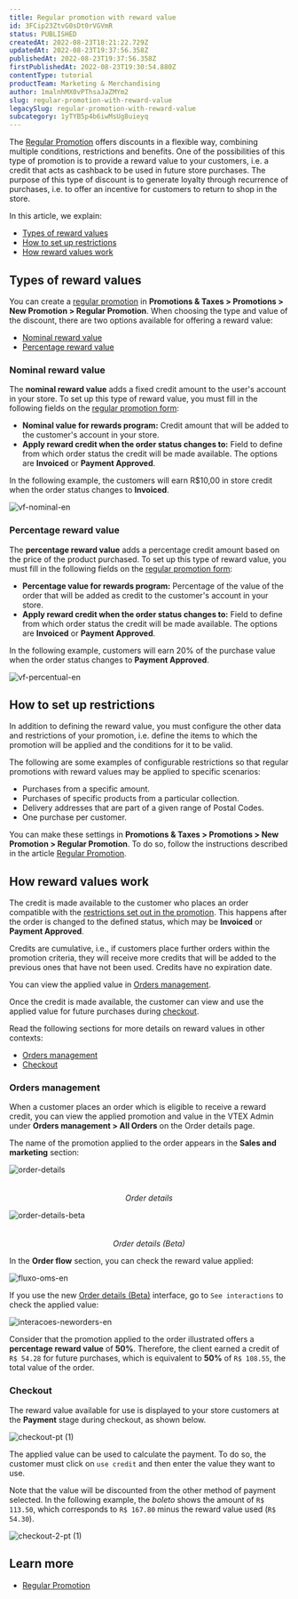 ```yaml
---
title: Regular promotion with reward value
id: 3FCip23ZtvG0sDt0rVGVmR
status: PUBLISHED
createdAt: 2022-08-23T18:21:22.729Z
updatedAt: 2022-08-23T19:37:56.358Z
publishedAt: 2022-08-23T19:37:56.358Z
firstPublishedAt: 2022-08-23T19:30:54.880Z
contentType: tutorial
productTeam: Marketing & Merchandising
author: 1malnhMX0vPThsaJaZMYm2
slug: regular-promotion-with-reward-value
legacySlug: regular-promotion-with-reward-value
subcategory: 1yTYB5p4b6iwMsUg8uieyq
---
```


The [Regular Promotion](https://help.vtex.com/en/tutorial/regular-promotion--tutorials_327) offers discounts in a flexible way, combining multiple conditions, restrictions and benefits. One of the possibilities of this type of promotion is to provide a reward value to your customers, i.e. a credit that acts as cashback to be used in future store purchases. The purpose of this type of discount is to generate loyalty through recurrence of purchases, i.e. to offer an incentive for customers to return to shop in the store.

In this article, we explain:
- [Types of reward values](#types-of-reward-values)
- [How to set up restrictions](#how-to-set-up-restrictions)
- [How reward values work](#how-reward-values-work)

## Types of reward values

You can create a [regular promotion](https://help.vtex.com/en/tutorial/regular-promotion--tutorials_327) in **Promotions & Taxes > Promotions > New Promotion > Regular Promotion**. When choosing the type and value of the discount, there are two options available for offering a reward value:

- [Nominal reward value](#nominal-reward-value)
- [Percentage reward value](#percentage-reward-value)

### Nominal reward value

The **nominal reward value** adds a fixed credit amount to the user's account in your store. To set up this type of reward value, you must fill in the following fields on the [regular promotion form](https://help.vtex.com/en/tutorial/regular-promotion--tutorials_327#1-promotion-overview):

* **Nominal value for rewards program:** Credit amount that will be added to the customer's account in your store.
* **Apply reward credit when the order status changes to:** Field to define from which order status the credit will be made available. The options are **Invoiced** or **Payment Approved**.

In the following example, the customers will earn R$10,00 in store credit when the order status changes to **Invoiced**.

![vf-nominal-en](https://images.ctfassets.net/alneenqid6w5/5i67rFawcAHCOpI84bBP2U/fc3a24297d99657c141f3b8d295f6f69/vf-nominal-en.png)

### Percentage reward value

The **percentage reward value** adds a percentage credit amount based on the price of the product purchased. To set up this type of reward value, you must fill in the following fields on the [regular promotion form](https://help.vtex.com/en/tutorial/regular-promotion--tutorials_327#1-promotion-overview):

* **Percentage value for rewards program:** Percentage of the value of the order that will be added as credit to the customer's account in your store.
* **Apply reward credit when the order status changes to:** Field to define from which order status the credit will be made available. The options are **Invoiced** or **Payment Approved**.

In the following example, customers will earn 20% of the purchase value when the order status changes to **Payment Approved**.

![vf-percentual-en](https://images.ctfassets.net/alneenqid6w5/4EIq0OwX5GI1FgdWk0JHje/4b8f2e869e868607f53e9d8dae42b175/vf-percentual-en.png)

## How to set up restrictions

In addition to defining the reward value, you must configure the other data and restrictions of your promotion, i.e. define the items to which the promotion will be applied and the conditions for it to be valid.

The following are some examples of configurable restrictions so that regular promotions with reward values may be applied to specific scenarios:

* Purchases from a specific amount.
* Purchases of specific products from a particular collection.
* Delivery addresses that are part of a given range of Postal Codes.
* One purchase per customer.

You can make these settings in **Promotions & Taxes > Promotions > New Promotion > Regular Promotion**. To do so, follow the instructions described in the article [Regular Promotion](https://help.vtex.com/en/tutorial/regular-promotion--tutorials_327).

## How reward values work

The credit is made available to the customer who places an order compatible with the [restrictions set out in the promotion](#how-to-set-up-restrictions). This happens after the order is changed to the defined status, which may be **Invoiced** or **Payment Approved**.

Credits are cumulative, i.e., if customers place further orders within the promotion criteria, they will receive more credits that will be added to the previous ones that have not been used. Credits have no expiration date.

You can view the applied value in [Orders management](#orders-management).

Once the credit is made available, the customer can view and use the applied value for future purchases during [checkout](#checkout). 

Read the following sections for more details on reward values in other contexts:

- [Orders management](#orders-management)
- [Checkout](#checkout)

### Orders management

When a customer places an order which is eligible to receive a reward credit, you can view the applied promotion and value in the VTEX Admin under **Orders management > All Orders** on the Order details page.

The name of the promotion applied to the order appears in the **Sales and marketing** section:

<img class="db center mv9 shadow-4 pointer" src="https:https://images.ctfassets.net/alneenqid6w5/1LpXT5YXqbsjb02eAQUsfg/708046486a825d2d2ec3c40ec20a9da2/detalhes-oms-en.png" alt="order-details" style="margin-bottom: 20px;"> <figcaption align = "center"><em>Order details
</em></figcaption></figure>

<img class="db center mv9 shadow-4 pointer" src="https:https://images.ctfassets.net/alneenqid6w5/2mriJhUbQbqrrUSbp7tjaC/6acf4788ee8432dbfb24d7d790197022/detalhes-neworders-en.png" alt="order-details-beta" style="margin-bottom: 20px;"> <figcaption align = "center"><em>Order details
 (Beta)</em></figcaption></figure>

In the **Order flow** section, you can check the reward value applied:

![fluxo-oms-en](https://images.ctfassets.net/alneenqid6w5/62q5OKyu3BqHmbd23HVyOc/cd08683f3137aa01fd0e88138865a36e/fluxo-oms-en.png)

If you use the new [Order details (Beta)](https://help.vtex.com/en/tutorial/order-details-page-beta--2Y75n54Cc9VizrlG1N6ZNl) interface, go to `See interactions` to check the applied value:

![interacoes-neworders-en](https://images.ctfassets.net/alneenqid6w5/7jjz0zNzeoZbOZ4PapQ836/111404a4067208154e3eb05fe28df3aa/interacoes-neworders-en.png)

Consider that the promotion applied to the order illustrated offers a **percentage reward value** of **50%**. Therefore, the client earned a credit of `R$ 54.28` for  future purchases, which is equivalent to **50%** of `R$ 108.55`, the total value of the order.

### Checkout

The reward value available for use is displayed to your store customers at the **Payment** stage during checkout, as shown below.

![checkout-pt (1)](https://images.ctfassets.net/alneenqid6w5/6TNM6G9j4f3vnD7JERO6TE/60bf6f957d722190baf2c3c3e9b8a302/checkout-pt__1_.png)

The applied value can be used to calculate the payment. To do so, the customer must click on `use credit` and then enter the value they want to use.

Note that the value will be discounted from the other method of payment selected. In the following example, the _boleto_ shows the amount of `R$ 113.50`, which corresponds to `R$ 167.80` minus the reward value used (`R$ 54.30`).

![checkout-2-pt (1)](https://images.ctfassets.net/alneenqid6w5/6pM4KJyCPRijRDFqLHNehz/26f4604ae74e66ebfc41040164d8c1e9/checkout-2-pt__1_.png)

## Learn more

* [Regular Promotion](https://help.vtex.com/en/tutorial/regular-promotion--tutorials_327)
